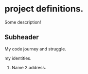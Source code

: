 # project definitions.


Some description!

## Subheader

My code journey and struggle.

my identities.
1. Name
2.address.
